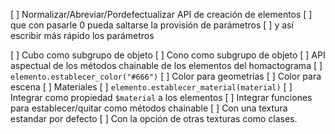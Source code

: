 [ ] Normalizar/Abreviar/Pordefectualizar API de creación de elementos
  [ ] que con pasarle 0 pueda saltarse la provisión de parámetros
    [ ] y así escribir más rápido los parámetros

[ ] Cubo como subgrupo de objeto
[ ] Cono como subgrupo de objeto
[ ] API aspectual de los métodos chainable de los elementos del homactograma
  [ ] `elemento.establecer_color("#666")`
  [ ] Color para geometrías
  [ ] Color para escena
[ ] Materiales
  [ ] `elemento.establecer_material(material)`
  [ ] Integrar como propiedad `$material` a los elementos
  [ ] Integrar funciones para establecer/quitar como métodos chainable
  [ ] Con una textura estandar por defecto
  [ ] Con la opción de otras texturas como clases.
